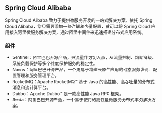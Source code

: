 ## Spring Cloud Alibaba
Spring Cloud Alibaba 致力于提供微服务开发的一站式解决方案。依托 Spring Cloud Alibaba，您只需要添加一些注解和少量配置，就可以将 Spring Cloud 应用接入阿里微服务解决方案，通过阿里中间件来迅速搭建分布式应用系统。

### 组件
- Sentinel：阿里巴巴开源产品，把流量作为切入点，从流量控制、熔断降级、系统负载保护等多个维度保护服务的稳定性。
- Nacos：阿里巴巴开源产品，一个更易于构建云原生应用的动态服务发现、配置管理和服务管理平台。
- RocketMQ：Apache RocketMQ™ 基于 Java 的高性能、高吞吐量的分布式消息和流计算平台。
- Dubbo：Apache Dubbo™ 是一款高性能 Java RPC 框架。
- Seata：阿里巴巴开源产品，一个易于使用的高性能微服务分布式事务解决方案。

